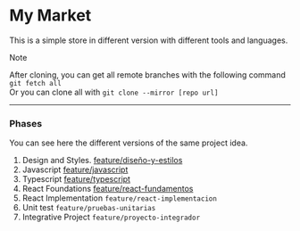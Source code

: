 # My Market

This is a simple store in different version with different tools and languages.

> [!NOTE]
> After cloning, you can get all remote branches with the following command `git fetch all` <br/>
> Or you can clone all with `git clone --mirror [repo url]`

<hr/>

### Phases
You can see here the different versions of the same project idea.

1. Design and Styles. [feature/diseño-y-estilos](https://github.com/donatto22/BC56-FRONTEND-REACT-NTT/tree/feature/dise%C3%B1o-y-estilos)
2. Javascript [feature/javascript](https://github.com/donatto22/BC56-FRONTEND-REACT-NTT/tree/feature/javascript)
3. Typescript [feature/typescript](https://github.com/donatto22/BC56-FRONTEND-REACT-NTT/tree/feature/typescript)
4. React Foundations [feature/react-fundamentos](https://github.com/donatto22/BC56-FRONTEND-REACT-NTT/tree/feature/react-fundamentos)
5. React Implementation `feature/react-implementacion`
6. Unit test `feature/pruebas-unitarias`
7. Integrative Project `feature/proyecto-integrador`
